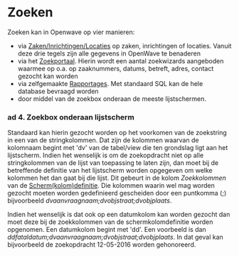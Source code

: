 # Zoeken

Zoeken kan in Openwave op vier manieren:

- via [Zaken/Inrichtingen/Locaties](/docs/probleemoplossing/module_overstijgende_schermen/zaken_inrichtingen_locaties/README.md) op zaken, inrichtingen of locaties. Vanuit deze drie tegels zijn alle gegevens in OpenWave te benaderen
- via het [Zoekportaal](/docs/probleemoplossing/portalen_en_moduleschermen/zoekportaal.md). Hierin wordt een aantal zoekwizards aangeboden waarmee op o.a. op zaaknummers, datums, betreft, adres, contact gezocht kan worden
- via zelfgemaakte [Rapportages](/docs/instellen_inrichten/rapportages.md). Met standaard SQL kan de hele database bevraagd worden
- door middel van de zoekbox onderaan de meeste lijstschermen.

### ad 4. Zoekbox onderaan lijstscherm

Standaard kan hierin gezocht worden op het voorkomen van de zoekstring in een van de stringkolommen. Dat zijn de kolommen waarvan de kolomnaam begint met 'dv' van de tabel/view die ten grondslag ligt aan het lijstscherm. Indien het wenselijk is om de zoekopdracht niet op alle stringkolommen van de lijst van toepassing te laten zijn, dan moet bij de betreffende definitie van het lijstscherm worden opgegeven om welke kolommen het dan gaat bij die lijst. Dit gebeurt in de kolom *Zoekkolommen* van de [Scherm(kolom)definitie](/docs/instellen_inrichten/schermdefinitie/README.md). Die kolommen waarin wel mag worden gezocht moeten worden gedefinieerd gescheiden door een puntkomma (;) bijvoorbeeld *dvaanvraagnaam;dvobjstraat;dvobjplaats*.

Indien het wenselijk is dat ook op een datumkolom kan worden gezocht dan moet deze bij de zoekkolommen van de schermkolomdefinitie worden opgenomen. Een datumkolom begint met 'dd'. Een voorbeeld is dan *ddfataldatum;dvaanvraagnaam;dvobjstraat;dvobjplaats*.
In dat geval kan bijvoorbeeld de zoekopdracht 12-05-2016 worden gehonoreerd.
